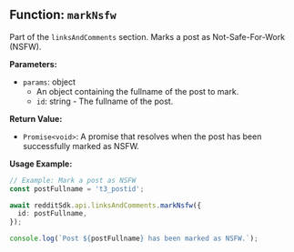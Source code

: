 ## Function: `markNsfw`

Part of the `linksAndComments` section. Marks a post as Not-Safe-For-Work (NSFW).

**Parameters:**

- `params`: object
  - An object containing the fullname of the post to mark.
  - `id`: string - The fullname of the post.

**Return Value:**

- `Promise<void>`: A promise that resolves when the post has been successfully marked as NSFW.

**Usage Example:**

```typescript
// Example: Mark a post as NSFW
const postFullname = 't3_postid';

await redditSdk.api.linksAndComments.markNsfw({
  id: postFullname,
});

console.log(`Post ${postFullname} has been marked as NSFW.`);
``` 